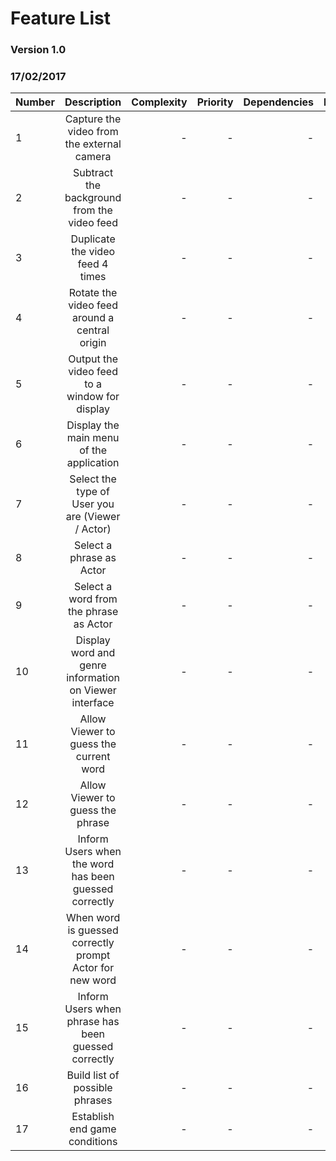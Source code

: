 # Feature List
### Version 1.0
### 17/02/2017

| Number        | Description                                                     | Complexity  | Priority | Dependencies | Prototype |
| ------------- |:---------------------------------------------------------------:| -----------:|---------:|-------------:|----------:|
| 1             | Capture the video from the external camera                      | -           | -        | -            | [x]       |
| 2             | Subtract the background from the video feed                     | -           | -        | -            | [x]       |
| 3             | Duplicate the video feed 4 times                                | -           | -        | -            | [x]       |
| 4             | Rotate the video feed around a central origin                   | -           | -        | -            | [x]       |
| 5             | Output the video feed to a window for display                   | -           | -        | -            | [x]       |
| 6             | Display the main menu of the application                        | -           | -        | -            | []        |
| 7             | Select the type of User you are (Viewer / Actor)                | -           | -        | -            | []        |
| 8             | Select a phrase as Actor                                        | -           | -        | -            | []        |
| 9             | Select a word from the phrase as Actor                          | -           | -        | -            | []        |
| 10            | Display word and genre information on Viewer interface          | -           | -        | -            | []        |
| 11            | Allow Viewer to guess the current word                          | -           | -        | -            | []        |
| 12            | Allow Viewer to guess the phrase                                | -           | -        | -            | []        |
| 13            | Inform Users when the word has been guessed correctly           | -           | -        | -            | []        |
| 14            | When word is guessed correctly prompt Actor for new word        | -           | -        | -            | []        |
| 15            | Inform Users when phrase has been guessed correctly             | -           | -        | -            | []        |
| 16            | Build list of possible phrases                                  | -           | -        | -            | []        |
| 17            | Establish end game conditions                                   | -           | -        | -            | []        |
